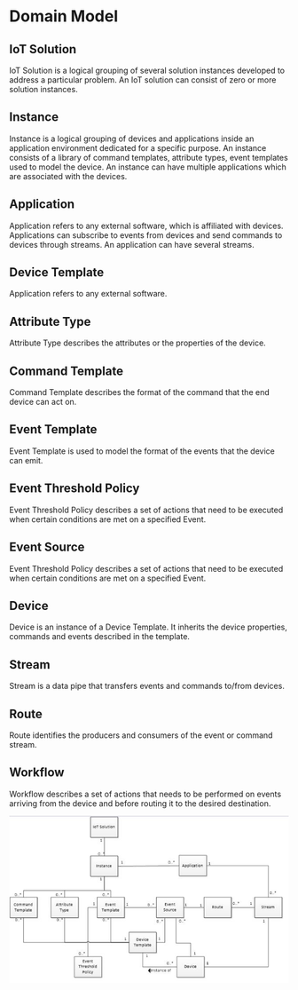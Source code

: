 
# **Domain Model**


## IoT Solution
IoT Solution is a logical grouping of several solution instances developed to address a particular problem. An IoT solution can consist of zero or more solution instances.


## Instance
Instance is a logical grouping of devices and applications inside an application environment dedicated for a specific purpose. An instance consists of a library of command templates, attribute types, event templates used to model the device. An instance can have multiple applications which are associated with the devices.


## Application
Application refers to any external software, which is affiliated with devices. Applications can subscribe to events from devices and send commands to devices through streams. An application can have several streams.


## Device Template
Application refers to any external software.

## Attribute Type
Attribute Type describes the attributes or the properties of the device.

## Command Template
Command Template describes the format of the command that the end device can act on.

## Event Template
Event Template is used to model the format of the events that the device can emit.

## Event Threshold Policy
Event Threshold Policy describes a set of actions that need to be executed when certain conditions are met on a specified Event.

## Event Source
Event Threshold Policy describes a set of actions that need to be executed when certain conditions are met on a specified Event.

## Device
Device is an instance of a Device Template. It inherits the device properties, commands and events described in the template.

## Stream
Stream is a data pipe that transfers events and commands to/from devices.

## Route
Route identifies the producers and consumers of the event or command stream.

## Workflow
Workflow describes a set of actions that needs to be performed on events arriving from the device and before routing it to the desired destination.


![](IoT_Domain_Model.jpg)

